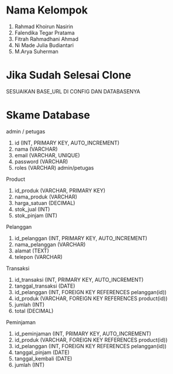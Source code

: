 # Nama Kelompok
1. Rahmad Khoirun Nasirin
2. Falendika Tegar Pratama
3. Fitrah Rahmadhani Ahmad
4. Ni Made Julia Budiantari
5. M.Arya Suherman


# Jika Sudah Selesai Clone
SESUAIKAN BASE_URL DI CONFIG DAN DATABASENYA

# Skame Database
admin / petugas
1. id (INT, PRIMARY KEY, AUTO_INCREMENT)
2. nama (VARCHAR)
3. email (VARCHAR, UNIQUE)
4. password (VARCHAR)
5. roles (VARCHAR) admin/petugas

Product
1. id_produk (VARCHAR, PRIMARY KEY)
2. nama_produk (VARCHAR)
3. harga_satuan (DECIMAL)
4. stok_jual (INT)
5. stok_pinjam (INT)

Pelanggan
1. id_pelanggan (INT, PRIMARY KEY, AUTO_INCREMENT)
2. nama_pelanggan (VARCHAR)
3. alamat (TEXT)
4. telepon (VARCHAR)

Transaksi
1. id_transaksi (INT, PRIMARY KEY, AUTO_INCREMENT)
2. tanggal_transaksi (DATE)
3. id_pelanggan (INT, FOREIGN KEY REFERENCES pelanggan(id))
4. id_produk (VARCHAR, FOREIGN KEY REFERENCES product(id))
5. jumlah (INT)
6. total (DECIMAL)

Peminjaman
1. id_peminjaman (INT, PRIMARY KEY, AUTO_INCREMENT)
2. id_produk (VARCHAR, FOREIGN KEY REFERENCES product(id))
3. id_pelanggan (INT, FOREIGN KEY REFERENCES pelanggan(id))
4. tanggal_pinjam (DATE)
5. tanggal_kembali (DATE)
6. jumlah (INT)
